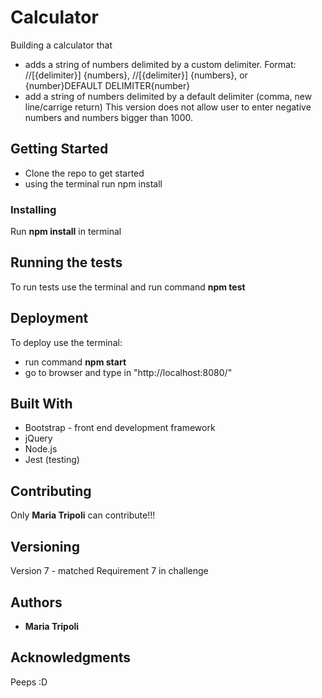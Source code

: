 # Calculator
Building a calculator that 
+ adds a string of numbers delimited by a custom delimiter. Format: //[{delimiter}] {numbers}, //[{delimiter}] {numbers}, or {number}DEFAULT DELIMITER{number}
+ add a string of numbers delimited by a default delimiter (comma, new line/carrige return)
This version does not allow user to enter negative numbers and numbers bigger than 1000.

## Getting Started
+ Clone the repo to get started
+ using the terminal run npm install

### Installing
Run **npm install** in terminal

## Running the tests
To run tests use the terminal and run command **npm test**

## Deployment
To deploy use the terminal:
+ run command **npm start**
+ go to browser and type in "http://localhost:8080/"

## Built With
+ Bootstrap - front end development framework
+ jQuery
+ Node.js 
+ Jest (testing)

## Contributing
Only **Maria Tripoli** can contribute!!!

## Versioning
Version 7 -  matched Requirement 7 in challenge

## Authors
+ **Maria Tripoli**

## Acknowledgments
Peeps
:D


